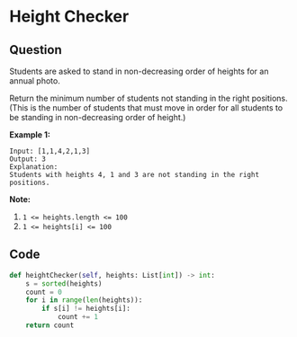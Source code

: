 # Height Checker

## Question

Students are asked to stand in non-decreasing order of heights for an annual photo.

Return the minimum number of students not standing in the right positions.  \(This is the number of students that must move in order for all students to be standing in non-decreasing order of height.\)

**Example 1:**

```text
Input: [1,1,4,2,1,3]
Output: 3
Explanation: 
Students with heights 4, 1 and 3 are not standing in the right positions.
```

**Note:**

1. `1 <= heights.length <= 100`
2. `1 <= heights[i] <= 100`

## Code 

```python
def heightChecker(self, heights: List[int]) -> int:
    s = sorted(heights)
    count = 0
    for i in range(len(heights)):
        if s[i] != heights[i]:
            count += 1
    return count
```

